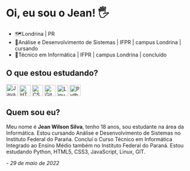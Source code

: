 
<h1>Oi, eu sou o Jean! 🖐️</h1>

<ul>
    <li>🗺️Londrina | PR<br></li>
    <li>📝Análise e Desenvolvimento de Sistemas | IFPR | campus Londrina | cursando<br></li>
    <li>📝Técnico em Informática | IFPR | campus Londrina | concluído<br></li>
</ul>

<h2>O que estou estudando?</h2>
<p>
<img src="https://cdn.jsdelivr.net/gh/devicons/devicon/icons/javascript/javascript-original.svg" alt="JavaScript" height="32" width="32">
<img src="https://cdn.jsdelivr.net/gh/devicons/devicon/icons/html5/html5-original.svg" alt="HTML5" height="30" width="30">
<img src="https://cdn.jsdelivr.net/gh/devicons/devicon/icons/css3/css3-original.svg" alt="CSS3" height="30" width="30">
<img src="https://cdn.jsdelivr.net/gh/devicons/devicon/icons/git/git-original.svg" alt="Git" height="30" width="30" >
<img src="https://cdn.jsdelivr.net/gh/devicons/devicon/icons/linux/linux-original.svg" alt="Linux" height="30" width="30" >
<img src="https://cdn.jsdelivr.net/gh/devicons/devicon/icons/python/python-original.svg" alt="Python" height="30" width="30" >
</p>
  
<h2>Quem sou eu?</h2>
            <p>
                Meu nome é <strong>Jean Wilson Silva</strong>, tenho 18 anos, sou estudante na área da Informática. Estou cursando Análise e Desenvolvimento de Sistemas no Instituto Federal do Parańa. Concluí o Curso Técnico em Informática Integrado ao Ensino Médio também no Instituto Federal do Paraná. Estou estudando  Python, HTML5, CSS3, JavaScript, Linux, GIT.
                <p><em>- 29 de maio de 2022</em></p>
            </p>
